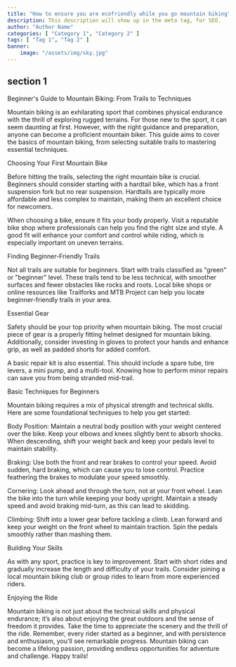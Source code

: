 ```yaml
---
title: "How to ensure you are ecofriendly while you go mountain biking"
description: This description will show up in the meta tag, for SEO.
author: "Author Name"
categories: [ "Category 1", "Category 2" ]
tags: [ "Tag 1", "Tag 2" ]
banner:
    image: "/assets/img/sky.jpg"
---
```


## section 1

Beginner's Guide to Mountain Biking: From Trails to Techniques

Mountain biking is an exhilarating sport that combines physical endurance with the thrill of exploring rugged terrains. For those new to the sport, it can seem daunting at first. 
However, with the right guidance and preparation, anyone can become a proficient mountain biker. This guide aims to cover the basics of mountain biking, from selecting suitable trails to mastering essential techniques.

Choosing Your First Mountain Bike

Before hitting the trails, selecting the right mountain bike is crucial. Beginners should consider starting with a hardtail bike, which has a front suspension fork but no rear suspension. Hardtails are typically more affordable and less complex to maintain, making them an excellent choice for newcomers.

When choosing a bike, ensure it fits your body properly. Visit a reputable bike shop where professionals can help you find the right size and style. A good fit will enhance your comfort and control while riding, which is especially important on uneven terrains.

Finding Beginner-Friendly Trails

Not all trails are suitable for beginners. Start with trails classified as "green" or "beginner" level. These trails tend to be less technical, with smoother surfaces and fewer obstacles like rocks and roots. Local bike shops or online resources like Trailforks and MTB Project can help you locate beginner-friendly trails in your area.

Essential Gear

Safety should be your top priority when mountain biking. The most crucial piece of gear is a properly fitting helmet designed for mountain biking. Additionally, consider investing in gloves to protect your hands and enhance grip, as well as padded shorts for added comfort.

A basic repair kit is also essential. This should include a spare tube, tire levers, a mini pump, and a multi-tool. Knowing how to perform minor repairs can save you from being stranded mid-trail.

Basic Techniques for Beginners

Mountain biking requires a mix of physical strength and technical skills. Here are some foundational techniques to help you get started:

Body Position: Maintain a neutral body position with your weight centered over the bike. Keep your elbows and knees slightly bent to absorb shocks. When descending, shift your weight back and keep your pedals level to maintain stability.

Braking: Use both the front and rear brakes to control your speed. Avoid sudden, hard braking, which can cause you to lose control. Practice feathering the brakes to modulate your speed smoothly.

Cornering: Look ahead and through the turn, not at your front wheel. Lean the bike into the turn while keeping your body upright. Maintain a steady speed and avoid braking mid-turn, as this can lead to skidding.

Climbing: Shift into a lower gear before tackling a climb. Lean forward and keep your weight on the front wheel to maintain traction. Spin the pedals smoothly rather than mashing them.

Building Your Skills

As with any sport, practice is key to improvement. Start with short rides and gradually increase the length and difficulty of your trails. Consider joining a local mountain biking club or group rides to learn from more experienced riders.

Enjoying the Ride

Mountain biking is not just about the technical skills and physical endurance; it’s also about enjoying the great outdoors and the sense of freedom it provides. Take the time to appreciate the scenery and the thrill of the ride. Remember, every rider started as a beginner, 
and with persistence and enthusiasm, you'll see remarkable progress.
Mountain biking can become a lifelong passion, providing endless opportunities for adventure and challenge. Happy trails!


```

